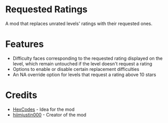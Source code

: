 # Requested Ratings
A mod that replaces unrated levels' ratings with their requested ones.

# Features
- Difficulty faces corresponding to the requested rating displayed on the level, which remain untouched if the level doesn't request a rating
- Options to enable or disable certain replacement difficulties
- An NA override option for levels that request a rating above 10 stars

# Credits
- [HexCodes](user:16858187) - Idea for the mod
- [hiimjustin000](user:7466002) - Creator of the mod